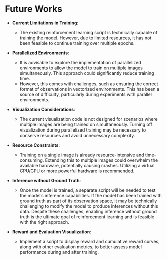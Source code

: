 # Future Works

- **Current Limitations in Training**:
  - The existing reinforcement learning script is technically capable of training the model. However, due to limited resources, it has not been feasible to continue training over multiple epochs.
  
- **Parallelized Environments**:
  - It is advisable to explore the implementation of parallelized environments to allow the model to train on multiple images simultaneously. This approach could significantly reduce training time.
  - However, this comes with challenges, such as ensuring the correct format of observations in vectorized environments. This has been a source of difficulty, particularly during experiments with parallel environments.

- **Visualization Considerations**:
  - The current visualization code is not designed for scenarios where multiple images are being trained on simultaneously. Turning off visualization during parallelized training may be necessary to conserve resources and avoid unnecessary complexity.

- **Resource Constraints**:
  - Training on a single image is already resource-intensive and time-consuming. Extending this to multiple images could overwhelm the available hardware, potentially causing crashes. Utilizing a virtual CPU/GPU or more powerful hardware is recommended.

- **Inference without Ground Truth**:
  - Once the model is trained, a separate script will be needed to test the model’s inference capabilities. If the model has been trained with ground truth as part of its observation space, it may be technically challenging to modify the model to produce inferences without this data. Despite these challenges, enabling inference without ground truth is the ultimate goal of reinforcement learning and is feasible with the right approach.

- **Reward and Evaluation Visualization**:
  - Implement a script to display reward and cumulative reward curves, along with other evaluation metrics, to better assess model performance during and after training.
